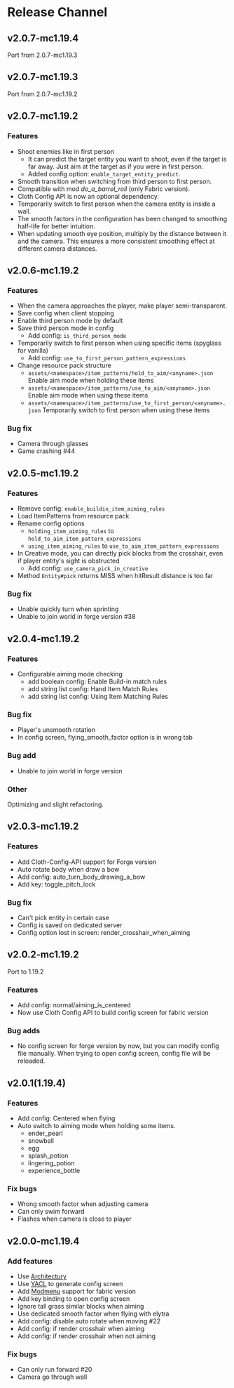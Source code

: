# Release Channel

## v2.0.7-mc1.19.4

Port from 2.0.7-mc1.19.3

## v2.0.7-mc1.19.3

Port from 2.0.7-mc1.19.2

## v2.0.7-mc1.19.2

### Features

-   Shoot enemies like in first person
    -   It can predict the target entity you want to shoot, even if the target is far away. Just aim at the target as if you were in first person.
    -   Added config option: `enable_target_entity_predict`.
-   Smooth transition when switching from third person to first person.
-   Compatible with mod _do_a_barrel_roll_ (only Fabric version).
-   Cloth Config API is now an optional dependency.
-   Temporarily switch to first person when the camera entity is inside a wall.
-   The smooth factors in the configuration has been changed to smoothing half-life for better intuition.
-   When updating smooth eye position, multiply by the distance between it and the camera. This ensures a more consistent smoothing effect at different camera distances.

## v2.0.6-mc1.19.2

### Features

-   When the camera approaches the player, make player semi-transparent.
-   Save config when client stopping
-   Enable third person mode by default
-   Save third person mode in config
    -   Add config: `is_third_person_mode`
-   Temporarily switch to first person when using specific items (spyglass for vanilla)
    -   Add config: `use_to_first_person_pattern_expressions`
-   Change resource pack structure
    -   `assets/<namespace>/item_patterns/hold_to_aim/<anyname>.json` Enable aim mode when holding these items
    -   `assets/<namespace>/item_patterns/use_to_aim/<anyname>.json` Enable aim mode when using these items
    -   `assets/<namespace>/item_patterns/use_to_first_person/<anyname>.json` Temporarily switch to first person when using these items

### Bug fix

-   Camera through glasses
-   Game crashing #44

## v2.0.5-mc1.19.2

### Features

-   Remove config: `enable_buildin_item_aiming_rules`
-   Load ItemPatterns from resource pack
-   Rename config options
    -   `holding_item_aiming_rules` to `hold_to_aim_item_pattern_expressions`
    -   `using_item_aiming_rules` to `use_to_aim_item_pattern_expressions`
-   In Creative mode, you can directly pick blocks from the crosshair, even if player entity's sight is obstructed
    -   Add config: `use_camera_pick_in_creative`
-   Method `Entity#pick` returns MISS when hitResult distance is too far

### Bug fix

-   Unable quickly turn when sprinting
-   Unable to join world in forge version #38

## v2.0.4-mc1.19.2

### Features

-   Configurable aiming mode checking
    -   add boolean config: Enable Build-in match rules
    -   add string list config: Hand Item Match Rules
    -   add string list config: Using Item Matching Rules

### Bug fix

-   Player's unsmooth rotation
-   In config screen, flying_smooth_factor option is in wrong tab

### Bug add

-   Unable to join world in forge version

### Other

Optimizing and slight refactoring.

## v2.0.3-mc1.19.2

### Features

-   Add Cloth-Config-API support for Forge version
-   Auto rotate body when draw a bow
-   Add config: auto_turn_body_drawing_a_bow
-   Add key: toggle_pitch_lock

### Bug fix

-   Can't pick entity in certain case
-   Config is saved on dedicated server
-   Config option lost in screen: render_crosshair_when_aiming

## v2.0.2-mc1.19.2

Port to 1.19.2

### Features

-   Add config: normal/aiming_is_centered
-   Now use Cloth Config API to build config screen for fabric version

### Bug adds

-   No config screen for forge version by now, but you can modify config file manually. When trying to open config screen, config file will be reloaded.

## v2.0.1(1.19.4)

### Features

-   Add config: Centered when flying
-   Auto switch to aiming mode when holding some items.
    -   ender_pearl
    -   snowball
    -   egg
    -   splash_potion
    -   lingering_potion
    -   experience_bottle

### Fix bugs

-   Wrong smooth factor when adjusting camera
-   Can only swim forward
-   Flashes when camera is close to player

## v2.0.0-mc1.19.4

### Add features

-   Use [Architectury](https://github.com/architectury/architectury-api)
-   Use [YACL](https://github.com/isXander/YetAnotherConfigLib) to generate config screen
-   Add [Modmenu](https://github.com/TerraformersMC/ModMenu) support for fabric version
-   Add key binding to open config screen
-   Ignore tall grass similar blocks when aiming
-   Use dedicated smooth factor when flying with elytra
-   Add config: disable auto rotate when moving #22
-   Add config: if render crosshair when aiming
-   Add config: if render crosshair when not aiming

### Fix bugs

-   Can only run forward #20
-   Camera go through wall
